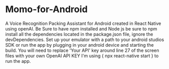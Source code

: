# Momo-for-Android 
A Voice Recognition Packing Assistant for Android created in React Native using openAI.
Be Sure to have npm installed and Node js
be sure to npm install all the dependencies located in the package.json file, ignore the devDependencies.
Set up your emulator with a path to your android studios SDK or run the app by plugging in your android device and starting the build.
You will need to replace 'Your API' key around line 27 of the screen files with your own OpenAI API KEY
I'm using { npx react-native start } to run the app.
